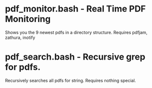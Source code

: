 # pdf_monitor.bash - Real Time PDF Monitoring

Shows you the 9 newest pdfs in a directory structure.  Requires pdfjam, zathura, inotify

# pdf_search.bash - Recursive grep for pdfs.

Recursively searches all pdfs for string.  Requires nothing special.
